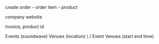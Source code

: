 create order - order item - product

company website

invoice, product id

Events (soundwave)            Venues (location)
				\											/
		 Event Venues (start end time) 
	
